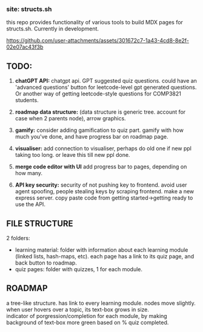 ### site: structs.sh

this repo provides functionality of various tools to build MDX pages for structs.sh. Currently in development.





https://github.com/user-attachments/assets/301672c7-1a43-4cd8-8e2f-02e07ac43f3b



## TODO: 
 1. **chatGPT API:** chatgpt api. GPT suggested quiz questions. could have an 'advanced questions' button for leetcode-level gpt  generated questions. Or another way of getting leetcode-style questions for COMP3821 students.

 2. **roadmap data structure:** (data structure is generic tree. account for case when 2 parents node), arrow graphics.
 
 3. **gamify:** consider adding gamification to quiz part. gamify with how much you've done, and have progress bar on roadmap page.

<LATER>

 4. **visualiser:** add connection to visualiser, perhaps do old one if new ppl taking too long. or leave this till new ppl done.
 
 5. **merge code editor with UI** add progress bar to pages, depending on how many.
 
 6. **API key security:** security of not pushing key to frontend. avoid user agent spoofing, people stealing keys by scraping frontend. make a new express server. copy paste code from getting started->getting ready to use the API. 




 
## FILE STRUCTURE
2 folders:
- learning material: folder with information about each learning module (linked lists, hash-maps, etc). each page has a link to its quiz page, and back button to roadmap.
- quiz pages: folder with quizzes, 1 for each module.

## ROADMAP  
a tree-like structure. has link to every learning module. nodes move slightly. when user hovers over a topic, its text-box grows in size.  
indicator of porgression/completion for each module, by making background of text-box more green based on % quiz completed.
